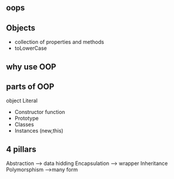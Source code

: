 ## oops

## Objects

- collection of properties and methods
- toLowerCase

## why use OOP

## parts of OOP

object Literal

- Constructor function
- Prototype
- Classes
- Instances (new,this)

## 4 pillars

Abstraction --> data hidding
Encapsulation --> wrapper
Inheritance
Polymorsphism -->many form
